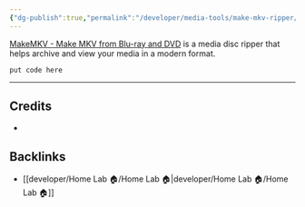 ```yaml
---
{"dg-publish":true,"permalink":"/developer/media-tools/make-mkv-ripper/","title":"MakeMKV App","noteIcon":""}
---
```



[MakeMKV - Make MKV from Blu-ray and DVD](https://makemkv.com/)[]() is a media disc ripper that helps archive and view your media in a modern format.

```shell
put code here
```

---
## Credits
- 

## Backlinks
- [[developer/Home Lab 🏠/Home Lab 🏠\|developer/Home Lab 🏠/Home Lab 🏠]]